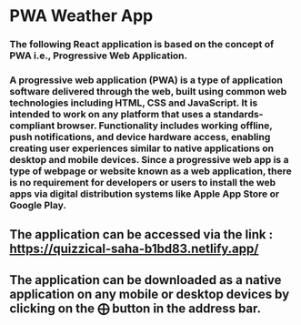 
# PWA Weather App

### The following React application is based on the concept of PWA i.e., Progressive Web Application.

###  A progressive web application (PWA) is a type of application software delivered through the web, built using common web technologies including HTML, CSS and JavaScript. It is intended to work on any platform that uses a standards-compliant browser. Functionality includes working offline, push notifications, and device hardware access, enabling creating user experiences similar to native applications on desktop and mobile devices. Since a progressive web app is a type of webpage or website known as a web application, there is no requirement for developers or users to install the web apps via digital distribution systems like Apple App Store or Google Play.

## The application can be accessed via the link : https://quizzical-saha-b1bd83.netlify.app/
## The application can be downloaded as a native application on any mobile or desktop devices by clicking on the ⨁ button in the address bar. 

